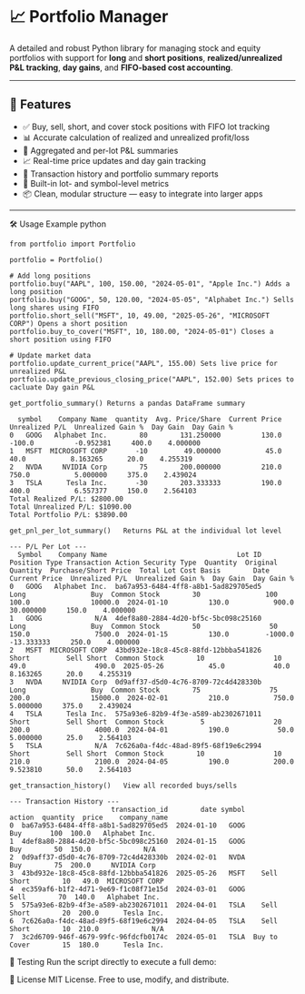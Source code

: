 # 📈 Portfolio Manager

A detailed and robust Python library for managing stock and equity portfolios with support for **long** and **short positions**, **realized/unrealized P&L tracking**, **day gains**, and **FIFO-based cost accounting**.

---

## 🚀 Features

- ✅ Buy, sell, short, and cover stock positions with FIFO lot tracking
- 📊 Accurate calculation of realized and unrealized profit/loss
- 🧮 Aggregated and per-lot P&L summaries
- 📈 Real-time price updates and day gain tracking
- 📝 Transaction history and portfolio summary reports
- 🧠 Built-in lot- and symbol-level metrics
- 📦 Clean, modular structure — easy to integrate into larger apps

---
🛠️ Usage Example
python
```
from portfolio import Portfolio

portfolio = Portfolio()

# Add long positions
portfolio.buy("AAPL", 100, 150.00, "2024-05-01", "Apple Inc.") Adds a long position
portfolio.buy("GOOG", 50, 120.00, "2024-05-05", "Alphabet Inc.") Sells long shares using FIFO
portfolio.short_sell("MSFT", 10, 49.00, "2025-05-26", "MICROSOFT CORP") Opens a short position
portfolio.buy_to_cover("MSFT", 10, 180.00, "2024-05-01") Closes a short position using FIFO

# Update market data
portfolio.update_current_price("AAPL", 155.00) Sets live price for unrealized P&L
portfolio.update_previous_closing_price("AAPL", 152.00) Sets prices to cacluate Day gain P&L
```
```
get_portfolio_summary()	Returns a pandas DataFrame summary

  symbol    Company Name  quantity  Avg. Price/Share  Current Price  Unrealized P/L  Unrealized Gain %  Day Gain  Day Gain %
0   GOOG   Alphabet Inc.        80        131.250000          130.0          -100.0          -0.952381     400.0    4.000000
1   MSFT  MICROSOFT CORP       -10         49.000000           45.0            40.0           8.163265      20.0    4.255319
2   NVDA     NVIDIA Corp        75        200.000000          210.0           750.0           5.000000     375.0    2.439024
3   TSLA      Tesla Inc.       -30        203.333333          190.0           400.0           6.557377     150.0    2.564103
Total Realized P/L: $2800.00
Total Unrealized P/L: $1090.00
Total Portfolio P/L: $3890.00
```
```
get_pnl_per_lot_summary()	Returns P&L at the individual lot level

--- P/L Per Lot ---
  Symbol    Company Name                                Lot ID Position Type Transaction Action Security Type  Quantity  Original Quantity  Purchase/Short Price  Total Lot Cost Basis        Date  Current Price  Unrealized P/L  Unrealized Gain %  Day Gain  Day Gain %
0   GOOG   Alphabet Inc.  ba67a953-6484-4ff8-a8b1-5ad829705ed5          Long                Buy  Common Stock        30                100                 100.0               10000.0  2024-01-10          130.0           900.0          30.000000     150.0    4.000000
1   GOOG             N/A  4def8a80-2884-4d20-bf5c-5bc098c25160          Long                Buy  Common Stock        50                 50                 150.0                7500.0  2024-01-15          130.0         -1000.0         -13.333333     250.0    4.000000
2   MSFT  MICROSOFT CORP  43bd932e-18c8-45c8-88fd-12bbba541826         Short         Sell Short  Common Stock        10                 10                  49.0                 490.0  2025-05-26           45.0            40.0           8.163265      20.0    4.255319
3   NVDA     NVIDIA Corp  0d9aff37-d5d0-4c76-8709-72c4d428330b          Long                Buy  Common Stock        75                 75                 200.0               15000.0  2024-02-01          210.0           750.0           5.000000     375.0    2.439024
4   TSLA      Tesla Inc.  575a93e6-82b9-4f3e-a589-ab2302671011         Short         Sell Short  Common Stock         5                 20                 200.0                4000.0  2024-04-01          190.0            50.0           5.000000      25.0    2.564103
5   TSLA             N/A  7c626a0a-f4dc-48ad-89f5-68f19e6c2994         Short         Sell Short  Common Stock        10                 10                 210.0                2100.0  2024-04-05          190.0           200.0           9.523810      50.0    2.564103
```
```
get_transaction_history()	View all recorded buys/sells

--- Transaction History ---
                         transaction_id        date symbol        action  quantity  price    company_name
0  ba67a953-6484-4ff8-a8b1-5ad829705ed5  2024-01-10   GOOG           Buy       100  100.0   Alphabet Inc.
1  4def8a80-2884-4d20-bf5c-5bc098c25160  2024-01-15   GOOG           Buy        50  150.0             N/A
2  0d9aff37-d5d0-4c76-8709-72c4d428330b  2024-02-01   NVDA           Buy        75  200.0     NVIDIA Corp
3  43bd932e-18c8-45c8-88fd-12bbba541826  2025-05-26   MSFT    Sell Short        10   49.0  MICROSOFT CORP
4  ec359af6-b1f2-4d71-9e69-f1c08f71e15d  2024-03-01   GOOG          Sell        70  140.0   Alphabet Inc.
5  575a93e6-82b9-4f3e-a589-ab2302671011  2024-04-01   TSLA    Sell Short        20  200.0      Tesla Inc.
6  7c626a0a-f4dc-48ad-89f5-68f19e6c2994  2024-04-05   TSLA    Sell Short        10  210.0             N/A
7  3c2d6709-946f-4679-99fc-96fdcfb0174c  2024-05-01   TSLA  Buy to Cover        15  180.0      Tesla Inc.
```
🧪 Testing
Run the script directly to execute a full demo:


📜 License
MIT License. Free to use, modify, and distribute.
